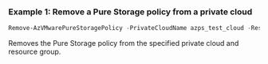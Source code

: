 ### Example 1: Remove a Pure Storage policy from a private cloud
```powershell
Remove-AzVMwarePureStoragePolicy -PrivateCloudName azps_test_cloud -ResourceGroupName azps_test_group -StoragePolicyName azps_test_policy
```

Removes the Pure Storage policy from the specified private cloud and resource group. 
